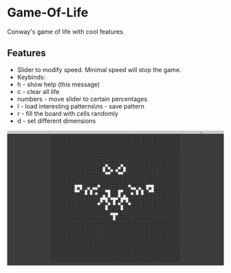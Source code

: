 # Game-Of-Life
Conway's game of life with cool features.

## Features
- Slider to modify speed. Minimal speed will stop the game.
- Keybinds:
- h - show help (this message)
- c - clear all life
- numbers - move slider to certain percentages
- l - load interesting patterns\ns - save pattern
- r - fill the board with cells randomly
- d - set different dimensions

![App Screenshot](screenshot.png)
